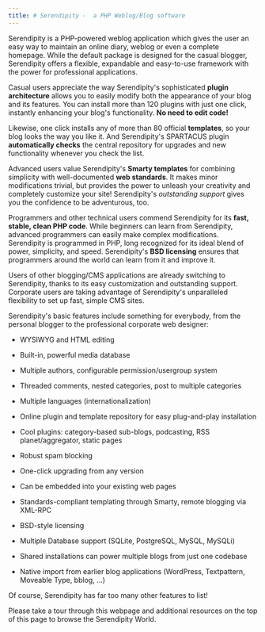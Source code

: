```yaml
---
title: # Serendipity -  a PHP Weblog/Blog software
---
```

Serendipity is a PHP-powered weblog application which gives the user an easy way to maintain an online diary, weblog or even a complete homepage.  While the default package is designed for the casual blogger, Serendipity offers a flexible, expandable and easy-to-use framework with the power for professional applications.

Casual users appreciate the way Serendipity's sophisticated **plugin architecture** allows you to easily modify both the appearance of your blog and its features. You can install more than 120 plugins with just one click, instantly enhancing your blog's functionality. **No need to edit code!**

Likewise, one click installs any of more than 80 official **templates**, so your blog looks the way you like it. And Serendipity's SPARTACUS plugin **automatically checks** the central repository for upgrades and new functionality whenever you check the list.

Advanced users value Serendipity's **Smarty templates** for combining simplicity with well-documented **web standards**. It makes minor modifications trivial, but provides the power to unleash your creativity and completely customize your site! Serendipity's *outstanding support* gives you the confidence to be adventurous, too.

Programmers and other technical users commend Serendipity for its **fast, stable, clean PHP code**.  While beginners can learn from Serendipity, advanced programmers can easily make complex modifications. Serendipity is programmed in PHP, long recognized for its ideal blend of power, simplicity, and speed. Serendipity's **BSD licensing** ensures that programmers around the world can learn from it and improve it.

Users of other blogging/CMS applications are already switching to Serendipity, thanks to its easy customization and outstanding support.  Corporate users are taking advantage of Serendipity's unparalleled flexibility to set up fast, simple CMS sites.

Serendipity's basic features include something for everybody, from the personal blogger to the professional corporate web designer:

* WYSIWYG and HTML editing

* Built-in, powerful media database

* Multiple authors, configurable permission/usergroup system

* Threaded comments, nested categories, post to multiple categories

* Multiple languages (internationalization)

* Online plugin and template repository for easy plug-and-play installation

* Cool plugins: category-based sub-blogs, podcasting, RSS planet/aggregator, static pages

* Robust spam blocking

* One-click upgrading from any version

* Can be embedded into your existing web pages

* Standards-compliant templating through Smarty, remote blogging via XML-RPC

* BSD-style licensing

* Multiple Database support (SQLite, PostgreSQL, MySQL, MySQLi)

* Shared installations can power multiple blogs from just one codebase

* Native import from earlier blog applications (WordPress, Textpattern, Moveable Type, bblog, ...)

Of course, Serendipity has far too many other features to list!

Please take a tour through this webpage and additional resources on the top of this page to browse the Serendipity World.